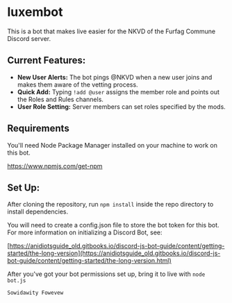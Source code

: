 # luxembot
This is a bot that makes live easier for the NKVD of the Furfag Commune Discord server.

## Current Features:
* **New User Alerts:** The bot pings @NKVD when a new user joins and makes them aware of the vetting process.
* **Quick Add:** Typing `!add @user` assigns the member role and points out the Roles and Rules channels.
* **User Role Setting:** Server members can set roles specified by the mods.

## Requirements
You'll need Node Package Manager installed on your machine to work on this bot.

https://www.npmjs.com/get-npm

## Set Up:
After cloning the repository, run `npm install` inside the repo directory to install dependencies. 

You will need to create a config.json file to store the bot token for this bot. For more information on initializing a Discord Bot, see: 
 
[https://anidiotsguide_old.gitbooks.io/discord-js-bot-guide/content/getting-started/the-long-version](https://anidiotsguide_old.gitbooks.io/discord-js-bot-guide/content/getting-started/the-long-version.html)
 
After you've got your bot permissions set up, bring it to live with `node bot.js`


    Sowidawity Fowevew